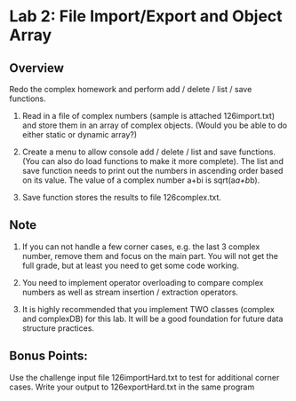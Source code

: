 # Lab 2: File Import/Export and Object Array

## Overview
Redo the complex homework and perform add / delete / list / save functions.

1. Read in a file of complex numbers (sample is attached 126import.txt) and store them in an array of complex objects.  (Would you be able to do either static or dynamic array?)

2. Create a menu to allow console add / delete / list and save functions.  (You can also do load functions to make it more complete). The list and save function needs to print out the numbers in ascending order based on its value. The value of a complex number a+bi is sqrt(a*a+b*b).

3. Save function stores the results to file 126complex.txt.


## Note

1. If you can not handle a few corner cases, e.g. the last 3 complex number, remove them and focus on the main part. You will not get the full grade, but at least you need to get some code working.

2. You need to implement operator overloading to compare complex numbers as well as stream insertion / extraction operators.

3. It is highly recommended that you implement TWO classes (complex and complexDB) for this lab.  It will be a good foundation for future data structure practices. 

## Bonus Points:

Use the challenge input file 126importHard.txt to test for additional corner cases. Write your output to 126exportHard.txt in the same program